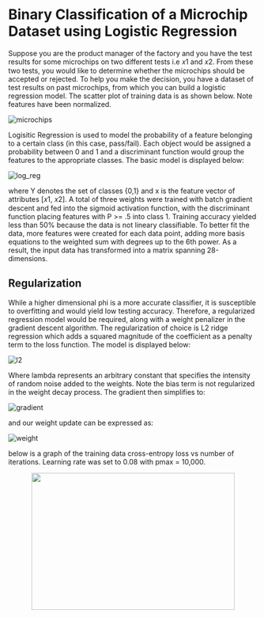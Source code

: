 # Binary Classification of a Microchip Dataset using Logistic Regression
Suppose you are the product manager of the factory and you have the test results for some microchips on two different tests i.e 𝑥1 and 𝑥2. From these two tests, you would like to determine whether the microchips should be accepted or rejected. To help you make the decision, you have a dataset of test results on past microchips, from which you can build a logistic regression model. The scatter plot of training data is as shown below. Note features have been normalized.

![microchips](https://raw.github.com/wnam98/Logistic-Regression/master/imgs/microchips.PNG "microchips")

Logisitic Regression is used to model the probability of a feature belonging to a certain class (in this case, pass/fail). Each object would be assigned a probability between 0 and 1 and a discriminant function would group the features to the appropriate classes. The basic model is displayed below:

![log_reg](https://raw.github.com/wnam98/Logistic-Regression/master/imgs/log_reg.png "log_reg")

where Y denotes the set of classes {0,1} and x is the feature vector of attributes [𝑥1, 𝑥2]. A total of three weights were trained with batch gradient descent and fed into the sigmoid activation function, with the discriminant function placing features with P >= .5 into class 1. Training accuracy yielded less than 50% because the data is not lineary classifiable. To better fit the data, more features were created for each data point, adding more basis equations to the weighted sum with degrees up to the 6th power. As a result, the input data has transformed into a matrix spanning 28-dimensions. 

## Regularization

While a higher dimensional phi is a more accurate classifier, it is susceptible to overfitting and would yield low testing accuracy. Therefore, a regularized regression model would be required, along with a weight penalizer in the gradient descent algorithm. The regularization of choice is L2 ridge regression which adds a squared magnitude of the coefficient as a penalty term to the loss function. The model is displayed below:

![l2](https://raw.github.com/wnam98/Logistic-Regression/master/imgs/l2.png "l2")

Where lambda represents an arbitrary constant that specifies the intensity of random noise added to the weights. Note the bias term is not regularized in the weight decay process. The gradient then simplifies to:

![gradient](https://raw.github.com/wnam98/Logistic-Regression/master/imgs/gradient.png "gradient")

and our weight update can be expressed as:

![weight](https://raw.github.com/wnam98/Logistic-Regression/master/imgs/weight.png "weight")

below is a graph of the training data cross-entropy loss vs number of iterations. Learning rate was set to 0.08 with pmax = 10,000.
<p align="center">
<img src="https://raw.github.com/wnam98/Logistic-Regression/master/imgs/cross_entropy.PNG" width="411" height="277">
</p>

